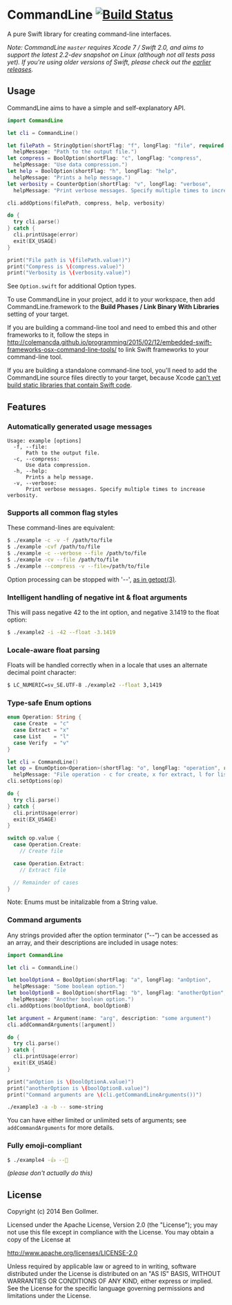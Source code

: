 CommandLine [![Build Status](https://travis-ci.org/jatoben/CommandLine.svg?branch=master)](https://travis-ci.org/jatoben/CommandLine)
===========
A pure Swift library for creating command-line interfaces.

*Note: CommandLine `master` requires Xcode 7  / Swift 2.0, and aims to support the latest 2.2-dev snapshot on Linux (although not all tests pass yet). If you're using older versions of Swift, please check out the [earlier releases](https://github.com/jatoben/CommandLine/releases).*

Usage
-----
CommandLine aims to have a simple and self-explanatory API.

```swift
import CommandLine

let cli = CommandLine()

let filePath = StringOption(shortFlag: "f", longFlag: "file", required: true,
  helpMessage: "Path to the output file.")
let compress = BoolOption(shortFlag: "c", longFlag: "compress",
  helpMessage: "Use data compression.")
let help = BoolOption(shortFlag: "h", longFlag: "help",
  helpMessage: "Prints a help message.")
let verbosity = CounterOption(shortFlag: "v", longFlag: "verbose",
  helpMessage: "Print verbose messages. Specify multiple times to increase verbosity.")

cli.addOptions(filePath, compress, help, verbosity)

do {
  try cli.parse()
} catch {
  cli.printUsage(error)
  exit(EX_USAGE)
}

print("File path is \(filePath.value!)")
print("Compress is \(compress.value)")
print("Verbosity is \(verbosity.value)")
```

See `Option.swift` for additional Option types.

To use CommandLine in your project, add it to your workspace, then add CommandLine.framework to the __Build Phases / Link Binary With Libraries__ setting of your target.

If you are building a command-line tool and need to embed this and other frameworks to it, follow the steps in http://colemancda.github.io/programming/2015/02/12/embedded-swift-frameworks-osx-command-line-tools/ to link Swift frameworks to your command-line tool.

If you are building a standalone command-line tool, you'll need to add the CommandLine source files directly to your target, because Xcode [can't yet build static libraries that contain Swift code](https://github.com/ksm/SwiftInFlux#static-libraries).


Features
--------

### Automatically generated usage messages

```
Usage: example [options]
  -f, --file:    
      Path to the output file.
  -c, --compress:
      Use data compression.
  -h, --help:    
      Prints a help message.
  -v, --verbose:
      Print verbose messages. Specify multiple times to increase verbosity.
```

### Supports all common flag styles

These command-lines are equivalent:

```bash
$ ./example -c -v -f /path/to/file
$ ./example -cvf /path/to/file
$ ./example -c --verbose --file /path/to/file
$ ./example -cv --file /path/to/file
$ ./example --compress -v --file=/path/to/file
```

Option processing can be stopped with '--', [as in getopt(3)](https://www.gnu.org/prep/standards/html_node/Command_002dLine-Interfaces.html).

### Intelligent handling of negative int & float arguments

This will pass negative 42 to the int option, and negative 3.1419 to the float option:

```bash
$ ./example2 -i -42 --float -3.1419
```

### Locale-aware float parsing

Floats will be handled correctly when in a locale that uses an alternate decimal point character:

```bash
$ LC_NUMERIC=sv_SE.UTF-8 ./example2 --float 3,1419
```

### Type-safe Enum options

```swift
enum Operation: String {
  case Create  = "c"
  case Extract = "x"
  case List    = "l"
  case Verify  = "v"
}

let cli = CommandLine()
let op = EnumOption<Operation>(shortFlag: "o", longFlag: "operation", required: true,
  helpMessage: "File operation - c for create, x for extract, l for list, or v for verify.")
cli.setOptions(op)

do {
  try cli.parse()
} catch {
  cli.printUsage(error)
  exit(EX_USAGE)
}

switch op.value {
  case Operation.Create:
    // Create file

  case Operation.Extract:
    // Extract file

  // Remainder of cases
}
```

Note: Enums must be initalizable from a String value.

### Command arguments

Any strings provided after the option terminator (“--”) can be accessed as an array, and their descriptions are included in usage notes:

```swift
import CommandLine

let cli = CommandLine()

let boolOptionA = BoolOption(shortFlag: "a", longFlag: "anOption",
  helpMessage: "Some boolean option.")
let boolOptionB = BoolOption(shortFlag: "b", longFlag: "anotherOption",
  helpMessage: "Another boolean option.")
cli.addOptions(boolOptionA, boolOptionB)

let argument = Argument(name: "arg", description: "some argument")
cli.addCommandArguments([argument])

do {
  try cli.parse()
} catch {
  cli.printUsage(error)
  exit(EX_USAGE)
}

print("anOption is \(boolOptionA.value)")
print("anotherOption is \(boolOptionB.value)")
print("Command arguments are \(cli.getCommandLineArguments())")
```

```bash
./example3 -a -b -- some-string
```

You can have either limited or unlimited sets of arguments; see `addCommandArguments` for more details. 

### Fully emoji-compliant

```bash
$ ./example4 -👍 --👻
```

*(please don't actually do this)*

License
-------
Copyright (c) 2014 Ben Gollmer.

Licensed under the Apache License, Version 2.0 (the "License"); you may not use this file except in compliance with the License. You may obtain a copy of the License at

http://www.apache.org/licenses/LICENSE-2.0

Unless required by applicable law or agreed to in writing, software distributed under the License is distributed on an "AS IS" BASIS, WITHOUT WARRANTIES OR CONDITIONS OF ANY KIND, either express or implied. See the License for the specific language governing permissions and limitations under the License.

